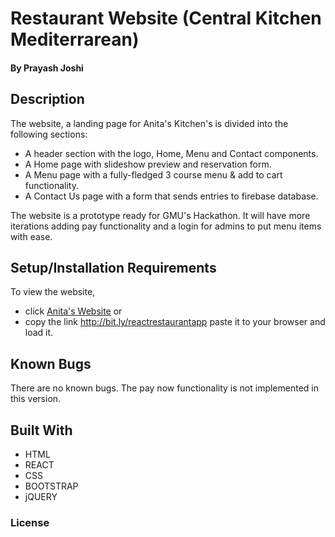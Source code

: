 
# Restaurant Website (Central Kitchen Mediterrarean)

#### By Prayash Joshi

## Description
The website, a landing page for Anita's Kitchen's is divided into the following sections:

* A header section with the logo, Home, Menu and Contact components.
* A Home page with slideshow preview and reservation form.
* A Menu page with a fully-fledged 3 course menu & add to cart functionality.
* A Contact Us page with a form that sends entries to firebase database.

The website is a prototype ready for GMU's Hackathon. It will have more iterations adding pay functionality and a login for admins to put menu items with ease. 


## Setup/Installation Requirements

To view the website, 
* click [Anita's Website](bit.ly/reactrestaurantapp)
or 
* copy the link http://bit.ly/reactrestaurantapp paste it to your browser and load it.  


## Known Bugs

There are no known bugs. The pay now functionality is not implemented in this version. 

## Built With

* HTML
* REACT
* CSS
* BOOTSTRAP
* jQUERY

### License
